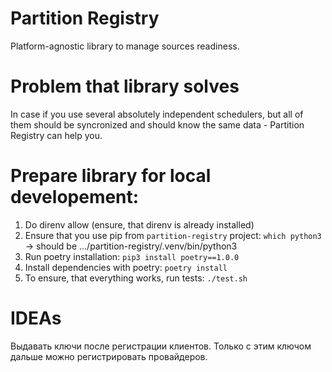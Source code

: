 # Partition Registry
Platform-agnostic library to manage sources readiness.

# Problem that library solves
In case if you use several absolutely independent schedulers, but all of them should be syncronized and should know the same data - Partition Registry can help you.


# Prepare library for local developement:
1. Do direnv allow (ensure, that direnv is already installed)
1. Ensure that you use pip from `partition-registry` project: `which python3` -> should be .../partition-registry/.venv/bin/python3
1. Run poetry installation: `pip3 install poetry==1.0.0`
1. Install dependencies with poetry: `poetry install`
1. To ensure, that everything works, run tests: `./test.sh`



# IDEAs
Выдавать ключи после регистрации клиентов. Только с этим ключом дальше можно регистрировать провайдеров.
